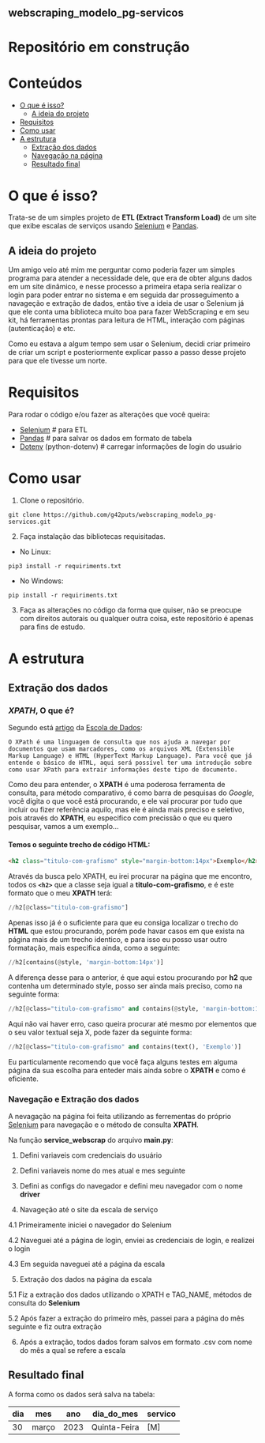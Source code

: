 ## webscraping_modelo_pg-servicos

# Repositório em construção

# Conteúdos
  * [O que é isso?](#o-que-e-isso)
    * [A ideia do projeto](#a-ideia-do-projeto)
  * [Requisitos](#requisitos)
  * [Como usar](#como-usar)
  * [A estrutura](#a-estrutura)
    * [Extração dos dados](#extração-dos-dados)
    * [Navegação na página](#navegação-na-pagina)
    * [Resultado final](#resultado-final)


# O que é isso?

Trata-se de um simples projeto de **ETL (Extract Transform Load)** de um site que exibe escalas de serviços usando [Selenium](https://www.selenium.dev/) e [Pandas](https://www.python.org/).

  ## A ideia do projeto
Um amigo veio até mim me perguntar como poderia fazer um simples programa para atender a necessidade dele, que era de obter alguns dados em um site dinâmico, e nesse processo a primeira etapa seria realizar o login para poder entrar no sistema e em seguida dar prosseguimento a navageção e extração de dados, então tive a ideia de usar o Selenium já que ele conta uma biblioteca muito boa para fazer WebScraping e em seu kit, há ferramentas prontas para leitura de HTML, interação com páginas (autenticação) e etc.

Como eu estava a algum tempo sem usar o Selenium, decidi criar primeiro de criar um script e posteriormente explicar passo a passo desse projeto para que ele tivesse um norte.

# Requisitos

Para rodar o código e/ou fazer as alterações que você queira:

- [Selenium](https://www.selenium.dev/) # para ETL
- [Pandas](https://www.python.org/) # para salvar os dados em formato de tabela
- [Dotenv](https://pandas.pydata.org/) (python-dotenv) # carregar informações de login do usuário

# Como usar

1. Clone o repositório.

```terminal
git clone https://github.com/g42puts/webscraping_modelo_pg-servicos.git
```

2. Faça instalação das bibliotecas requisitadas.

- No Linux:

```terminal
pip3 install -r requiriments.txt
```

- No Windows:

```terminal
pip install -r requiriments.txt
```

3. Faça as alterações no código da forma que quiser, não se preocupe com direitos autorais ou qualquer outra coisa, este repositório é apenas para fins de estudo.

# A estrutura

## Extração dos dados

### *XPATH*, O que é?

Segundo está [artigo](https://escoladedados.org/tutoriais/xpath-para-raspagem-de-dados-em-html/) da [Escola de Dados](https://escoladedados.org): 

`O XPath é uma linguagem de consulta que nos ajuda a navegar por documentos que usam marcadores, como os arquivos XML (Extensible Markup Language) e HTML (HyperText Markup Language). Para você que já entende o básico de HTML, aqui será possível ter uma introdução sobre como usar XPath para extrair informações deste tipo de documento.`

Como deu para entender, o **XPATH** é uma poderosa ferramenta de consulta, para método comparativo, é como barra de pesquisas do *Google*, você digita o que você está procurando, e ele vai procurar por tudo que incluir ou fizer referência aquilo, mas ele é ainda mais preciso e seletivo, pois através do **XPATH**, eu especifico com precissão o que eu quero pesquisar, vamos a um exemplo...

#### Temos o seguinte trecho de código HTML: 

```html
<h2 class="titulo-com-grafismo" style="margin-bottom:14px">Exemplo</h2>
```
Através da busca pelo XPATH, eu irei procurar na página que me encontro, todos os **`<h2>`** que a classe seja igual a **titulo-com-grafismo**, e é este formato que o meu **XPATH** terá:

```python
//h2[@class="titulo-com-grafismo"]
```
Apenas isso já é o suficiente para que eu consiga localizar o trecho do **HTML** que estou procurando, porém pode havar casos em que exista na página mais de um trecho identico, e para isso eu posso usar outro formatação, mais especifica ainda, como a seguinte:

```python
//h2[contains(@style, 'margin-bottom:14px')]
```
A diferença desse para o anterior, é que aqui estou procurando por **h2** que contenha um determinado style, posso ser ainda mais preciso, como na seguinte forma:

```python
//h2[@class="titulo-com-grafismo" and contains(@style, 'margin-bottom:14px')]
```
Aqui não vai haver erro, caso queira procurar até mesmo por elementos que o seu valor textual seja X, pode fazer da seguinte forma:

```python
//h2[@class="titulo-com-grafismo" and contains(text(), 'Exemplo')]
```

Eu particulamente recomendo que você faça alguns testes em alguma página da sua escolha para enteder mais ainda sobre o **XPATH** e como é eficiente.

### Navegação e Extração dos dados

A nevagação na página foi feita utilizando as ferrementas do próprio [Selenium](https://www.selenium.dev/) para navegação e o método de consulta **XPATH**.

Na função **service_webscrap** do arquivo **main.py**:
1. Defini variaveis com credenciais do usuário

2. Defini variaveis nome do mes atual e mes seguinte

3. Defini as configs do navegador e defini meu navegador com o nome **driver**

4. Navageção até o site da escala de serviço

4.1 Primeiramente iniciei o navegador do Selenium

4.2 Naveguei até a página de login, enviei as credenciais de login, e realizei o login

4.3 Em seguida naveguei até a página da escala

5. Extração dos dados na página da escala

5.1 Fiz a extração dos dados utilizando o XPATH e TAG_NAME, métodos de consulta do **Selenium**

5.2 Após fazer a extração do primeiro mês, passei para a página do mês seguinte e fiz outra extração

6. Após a extração, todos dados foram salvos em formato .csv com nome do mês a qual se refere a escala

## Resultado final

A forma como os dados será salva na tabela:

| dia | mes | ano | dia_do_mes | servico |
|-----|-----|-----|------------|---------|
|30|março|2023|Quinta-Feira|[M]|

